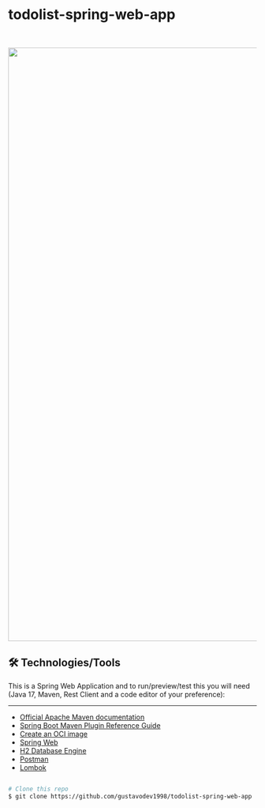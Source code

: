 # todolist-spring-web-app

<br><div align="center">
<img alt="" title="" src="https://github.com/gustavodev1998" width="1200px" />
</div>

## 🛠️ Technologies/Tools

This is a Spring Web Application and to run/preview/test this you will need (Java 17, Maven, Rest Client and a code editor of your preference):

---
- [Official Apache Maven documentation](https://maven.apache.org/guides/index.html)
- [Spring Boot Maven Plugin Reference Guide](https://docs.spring.io/spring-boot/docs/3.0.11/maven-plugin/reference/html/)
- [Create an OCI image](https://docs.spring.io/spring-boot/docs/3.0.11/maven-plugin/reference/html/#build-image)
- [Spring Web](https://docs.spring.io/spring-boot/docs/3.0.11/reference/htmlsingle/index.html#web)
- [H2 Database Engine](https://www.h2database.com/html/main.html)
- [Postman](https://www.postman.com/)
- [Lombok](https://projectlombok.org/)
```bash

# Clone this repo
$ git clone https://github.com/gustavodev1998/todolist-spring-web-app
